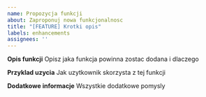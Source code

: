 ```yaml
---
name: Propozycja funkcji
about: Zaproponuj nowa funkcjonalnosc
title: "[FEATURE] Krotki opis"
labels: enhancements
assignees: ''
---
```


**Opis funkcji**
Opisz jaka funkcja powinna zostac dodana i dlaczego

**Przyklad uzycia**
Jak uzytkownik skorzysta z tej funkcji

**Dodatkowe informacje**
Wszystkie dodatkowe pomysly
